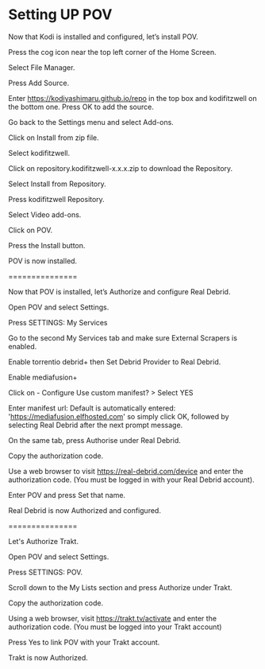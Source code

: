# Setting UP POV

Now that Kodi is installed and configured, let’s install POV.

Press the cog icon near the top left corner of the Home Screen.

Select File Manager.

Press Add Source.

Enter https://kodiyashimaru.github.io/repo in the top box and kodifitzwell on the bottom one. Press OK to add the source.

Go back to the Settings menu and select Add-ons.

Click on Install from zip file.

Select kodifitzwell.

Click on repository.kodifitzwell-x.x.x.zip to download the Repository.

Select Install from Repository.

Press kodifitzwell Repository.

Select Video add-ons.

Click on POV.

Press the Install button.

POV is now installed.

===============

Now that POV is installed, let’s Authorize and configure Real Debrid.

Open POV and select Settings.

Press SETTINGS: My Services

Go to the second My Services tab and make sure External Scrapers is enabled.

Enable torrentio debrid+ then Set Debrid Provider to Real Debrid.

Enable mediafusion+

Click on - Configure Use custom manifest? > Select YES

Enter manifest url: Default is automatically entered: 'https://mediafusion.elfhosted.com' so simply click OK, followed by selecting Real Debrid after the next prompt message.

On the same tab, press Authorise under Real Debrid.

Copy the authorization code.

Use a web browser to visit https://real-debrid.com/device and enter the authorization code. (You must be logged in with your Real Debrid account).

Enter POV and press Set that name.

Real Debrid is now Authorized and configured.

===============

Let's Authorize Trakt.

Open POV and select Settings.

Press SETTINGS: POV.

Scroll down to the My Lists section and press Authorize under Trakt.

Copy the authorization code.

Using a web browser, visit https://trakt.tv/activate and enter the authorization code. (You must be logged into your Trakt account)

Press Yes to link POV with your Trakt account.

Trakt is now Authorized.
